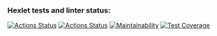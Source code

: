 ### Hexlet tests and linter status:
[![Actions Status](https://github.com/SivolonskySergey/frontend-project-lvl2/workflows/hexlet-check/badge.svg)](https://github.com/SivolonskySergey/frontend-project-lvl1/actions)
[![Actions Status](https://github.com/hexlet-boilerplates/nodejs-package/workflows/Node%20CI/badge.svg)](https://github.com/SivolonskySergey/frontend-project-lvl1/actions)
[![Maintainability](https://api.codeclimate.com/v1/badges/f7bb8115f7523fe1642d/maintainability)](https://codeclimate.com/github/SivolonskySergey/frontend-project-lvl1/maintainability)
[![Test Coverage](https://api.codeclimate.com/v1/badges/f7bb8115f7523fe1642d/test_coverage)](https://codeclimate.com/github/SivolonskySergey/frontend-project-lvl1/test_coverage)